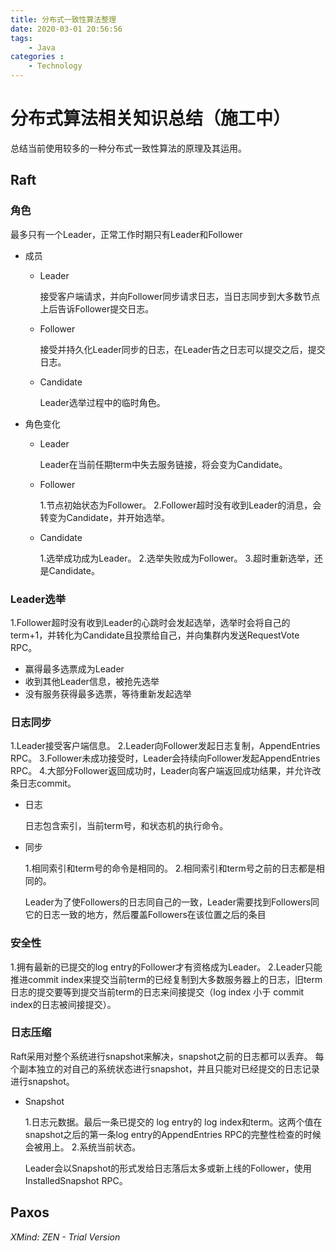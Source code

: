 ```yaml
---
title: 分布式一致性算法整理
date: 2020-03-01 20:56:56
tags: 
    - Java
categories :
    - Technology
---
```


# 分布式算法相关知识总结（施工中）
总结当前使用较多的一种分布式一致性算法的原理及其运用。

## Raft
<!-- more -->
### 角色

最多只有一个Leader，正常工作时期只有Leader和Follower

- 成员

	- Leader

	  接受客户端请求，并向Follower同步请求日志，当日志同步到大多数节点上后告诉Follower提交日志。

	- Follower

	  接受并持久化Leader同步的日志，在Leader告之日志可以提交之后，提交日志。

	- Candidate

	  Leader选举过程中的临时角色。

- 角色变化

	- Leader

	  Leader在当前任期term中失去服务链接，将会变为Candidate。

	- Follower

	  1.节点初始状态为Follower。
	  2.Follower超时没有收到Leader的消息，会转变为Candidate，并开始选举。

	- Candidate

	  1.选举成功成为Leader。
	  2.选举失败成为Follower。
	  3.超时重新选举，还是Candidate。

### Leader选举

1.Follower超时没有收到Leader的心跳时会发起选举，选举时会将自己的term+1，并转化为Candidate且投票给自己，并向集群内发送RequestVote RPC。

- 赢得最多选票成为Leader
- 收到其他Leader信息，被抢先选举
- 没有服务获得最多选票，等待重新发起选举

### 日志同步

1.Leader接受客户端信息。
2.Leader向Follower发起日志复制，AppendEntries RPC。
3.Follower未成功接受时，Leader会持续向Follower发起AppendEntries RPC。
4.大部分Follower返回成功时，Leader向客户端返回成功结果，并允许改条日志commit。

- 日志

  日志包含索引，当前term号，和状态机的执行命令。

- 同步

  1.相同索引和term号的命令是相同的。
  2.相同索引和term号之前的日志都是相同的。
  
  Leader为了使Followers的日志同自己的一致，Leader需要找到Followers同它的日志一致的地方，然后覆盖Followers在该位置之后的条目

### 安全性

1.拥有最新的已提交的log entry的Follower才有资格成为Leader。
2.Leader只能推进commit index来提交当前term的已经复制到大多数服务器上的日志，旧term日志的提交要等到提交当前term的日志来间接提交（log index 小于 commit index的日志被间接提交）。

### 日志压缩

Raft采用对整个系统进行snapshot来解决，snapshot之前的日志都可以丢弃。
每个副本独立的对自己的系统状态进行snapshot，并且只能对已经提交的日志记录进行snapshot。

- Snapshot

  1.日志元数据。最后一条已提交的 log entry的 log index和term。这两个值在snapshot之后的第一条log entry的AppendEntries RPC的完整性检查的时候会被用上。
  2.系统当前状态。
  
  Leader会以Snapshot的形式发给日志落后太多或新上线的Follower，使用InstalledSnapshot RPC。

## Paxos

*XMind: ZEN - Trial Version*